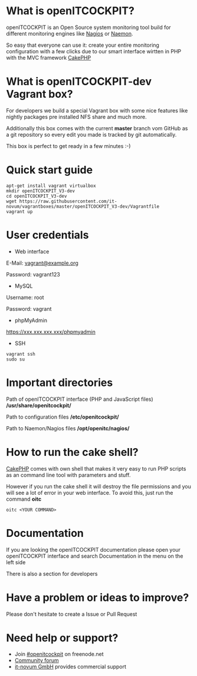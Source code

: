 # What is openITCOCKPIT?
openITCOCKPIT is an Open Source system monitoring tool build for different monitoring engines like [Nagios](https://www.nagios.org/) or [Naemon](http://www.naemon.org/).

So easy that everyone can use it: create your entire monitoring configuration with a few clicks due to our smart interface wirtten in PHP with the MVC framework [CakePHP](http://book.cakephp.org/2.0/en/contents.html)

# What is openITCOCKPIT-dev Vagrant box?
For developers we build a special Vagrant box with some nice features like nightly packages pre installed NFS share and much more.

Additionally this box comes with the current **master** branch vom GitHub as a git repository so every edit you made is tracked by git automatically.

This box is perfect to get ready in a few minutes :-)

# Quick start guide
````
apt-get install vagrant virtualbox
mkdir openITCOCKPIT_V3-dev
cd openITCOCKPIT_V3-dev
wget https://raw.githubusercontent.com/it-novum/vagrantboxes/master/openITCOCKPIT_V3-dev/Vagrantfile
vagrant up
````

# User credentials
* Web interface

E-Mail: vagrant@example.org

Password: vagrant123

* MySQL

Username: root

Password: vagrant

* phpMyAdmin

https://xxx.xxx.xxx.xxx/phpmyadmin

* SSH
````
vagrant ssh
sudo su
````

# Important directories
Path of openITCOCKPIT interface (PHP and JavaScript files)
**/usr/share/openitcockpit/**

Path to configuration files
**/etc/openitcockpit/**

Path to Naemon/Nagios files
**/opt/openitc/nagios/**

# How to run the cake shell?
[CakePHP](http://book.cakephp.org/2.0/en/console-and-shells.html) comes with own shell that makes it very easy to run PHP scripts as an command line tool with parameters and stuff.

However if you run the cake shell it will destroy the file permissions and you will see a lot of error in your web interface. To avoid this, just run the command **oitc**
````
oitc <YOUR COMMAND>
````

# Documentation
If you are looking the openITCOCKPIT documentation please open your openITCOCKPIT interface and search Documentation in the menu on the left side

There is also a section for developers

# Have a problem or ideas to improve?
Please don't hesitate to create a Issue or Pull Request

# Need help or support?
* Join [#openitcockpit](http://webchat.freenode.net/?channels=openitcockpit) on freenode.net
* [Community forum](http://openitcockpit.org/forum.html)
* [it-novum GmbH](http://www.it-novum.com/en/support-openitcockpit-en.html) provides commercial support
